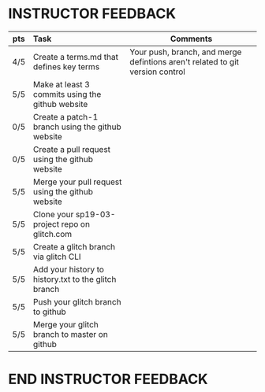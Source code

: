 
# INSTRUCTOR FEEDBACK

| pts | Task | Comments |
|-----|:--------|-------|
| 4/5 | Create a terms.md that defines key terms | Your push, branch, and merge defintions aren't related to git version control |
| 5/5 | Make at least 3 commits using the github website | |
| 0/5 | Create a patch-1 branch using the github website | |
| 0/5 | Create a pull request using the github website ||
| 5/5 | Merge your pull request using the github website ||
| 5/5 | Clone your sp19-03-project repo on glitch.com ||
| 5/5 | Create a glitch branch via glitch CLI ||
| 5/5 | Add your history to history.txt to the glitch branch ||
| 5/5 | Push your glitch branch to github ||
| 5/5 | Merge your glitch branch to master on github ||

# END INSTRUCTOR FEEDBACK

